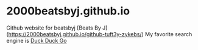 # 2000beatsbyj.github.io
Github website for beatsbyj
[Beats By J] (https://2000beatsbyj.github.io/github-tuft3y-zykebs/)
My favorite search engine is [Duck Duck Go](https://duckduckgo.com)

